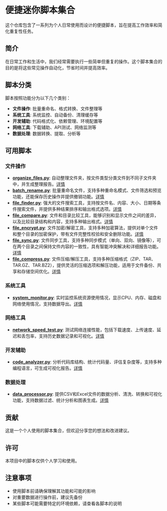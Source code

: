 # 便捷迷你脚本集合

这个仓库包含了一系列为个人日常使用而设计的便捷脚本，旨在提高工作效率和简化重复性任务。

## 简介

在日常工作和生活中，我们经常需要执行一些简单但重复的操作。这个脚本集合的目的是将这些常见操作自动化，节省时间并提高效率。

## 脚本分类

脚本按照功能分为以下几个类别：

- **文件操作**: 批量重命名、格式转换、文件整理等
- **系统工具**: 系统监控、自动备份、清理缓存等
- **开发辅助**: 代码格式化、依赖管理、环境配置等
- **网络工具**: 下载辅助、API测试、网络监测等
- **数据处理**: 数据转换、提取、分析等

## 可用脚本

### 文件操作

- **[organize_files.py](file_operations/organize_files.py)**: 自动整理文件夹，按文件类型分类文件到不同子文件夹中，并生成整理报告。[详情](file_operations/README.md)
- **[batch_rename.py](file_operations/batch_rename.py)**: 批量重命名文件，支持多种重命名模式、文件筛选和预览功能，还能保存历史操作并提供撤销功能。[详情](file_operations/README.md)
- **[file_finder.py](file_operations/file_finder.py)**: 强大的文件搜索工具，支持按文件名、内容、大小、日期等条件搜索文件，并提供多种结果排序和输出格式选项。[详情](file_operations/README.md)
- **[file_compare.py](file_operations/file_compare.py)**: 文件和目录比较工具，能够识别和显示文件之间的差异，以及比较目录结构和内容，支持多种输出格式。[详情](file_operations/README.md)
- **[file_encrypt.py](file_operations/file_encrypt.py)**: 文件加密/解密工具，支持多种加密算法，提供对单个文件和整个目录的加密保护，带有文件完整性校验和安全删除功能。[详情](file_operations/README.md)
- **[file_sync.py](file_operations/file_sync.py)**: 文件同步工具，支持多种同步模式（单向、双向、镜像等），可在两个目录之间保持文件内容的一致性，具有智能冲突解决和详细报告功能。[详情](file_operations/README.md)
- **[file_compress.py](file_operations/file_compress.py)**: 文件压缩/解压工具，支持多种压缩格式（ZIP、TAR、TAR.GZ、TAR.BZ2），提供灵活的压缩选项和解压功能，适用于文件备份、共享和存储空间优化。[详情](file_operations/README.md)

### 系统工具

- **[system_monitor.py](system_tools/system_monitor.py)**: 实时监控系统资源使用情况，显示CPU、内存、磁盘和网络使用情况，支持数据导出。[详情](system_tools/README.md)

### 网络工具

- **[network_speed_test.py](network_tools/network_speed_test.py)**: 测试网络连接性能，包括下载速度、上传速度、延迟和丢包率，支持历史数据记录和可视化。[详情](network_tools/README.md)

### 开发辅助

- **[code_analyzer.py](dev_tools/code_analyzer.py)**: 分析代码库结构、统计代码量、评估复杂度等，支持多种编程语言，可生成可视化报告。[详情](dev_tools/README.md)

### 数据处理

- **[data_processor.py](data_tools/data_processor.py)**: 提供CSV和Excel文件的数据分析、清洗、转换和可视化功能，支持数据过滤、统计分析和图表生成。[详情](data_tools/README.md)

## 贡献

这是一个个人使用的脚本集合，但欢迎分享您的想法和改进建议。

## 许可

本项目中的脚本仅供个人学习和使用。

## 注意事项

- 使用脚本前请确保理解其功能和可能的影响
- 对重要数据进行操作前，建议先备份
- 某些脚本可能需要特定的环境依赖，请查看各脚本的说明
